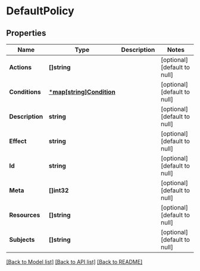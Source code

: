 # DefaultPolicy

## Properties
Name | Type | Description | Notes
------------ | ------------- | ------------- | -------------
**Actions** | **[]string** |  | [optional] [default to null]
**Conditions** | [***map[string]Condition**](map.md) |  | [optional] [default to null]
**Description** | **string** |  | [optional] [default to null]
**Effect** | **string** |  | [optional] [default to null]
**Id** | **string** |  | [optional] [default to null]
**Meta** | **[]int32** |  | [optional] [default to null]
**Resources** | **[]string** |  | [optional] [default to null]
**Subjects** | **[]string** |  | [optional] [default to null]

[[Back to Model list]](../README.md#documentation-for-models) [[Back to API list]](../README.md#documentation-for-api-endpoints) [[Back to README]](../README.md)

